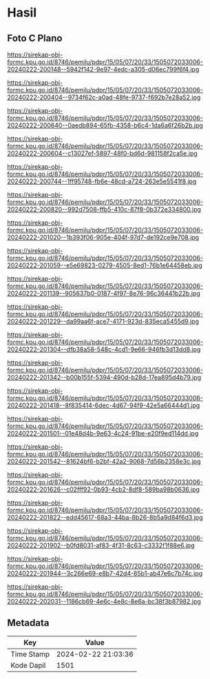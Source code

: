 # Hasil

## Foto C Plano

https://sirekap-obj-formc.kpu.go.id/8746/pemilu/pdpr/15/05/07/20/33/1505072033006-20240222-200148--5942f142-9e97-4edc-a305-d06ec799f6f4.jpg

https://sirekap-obj-formc.kpu.go.id/8746/pemilu/pdpr/15/05/07/20/33/1505072033006-20240222-200404--9734f62c-a0ad-48fe-9737-f692b7e28a52.jpg

https://sirekap-obj-formc.kpu.go.id/8746/pemilu/pdpr/15/05/07/20/33/1505072033006-20240222-200640--0aedb894-65fb-4358-b6c4-1da6a6f26b2b.jpg

https://sirekap-obj-formc.kpu.go.id/8746/pemilu/pdpr/15/05/07/20/33/1505072033006-20240222-200604--c13027ef-5897-48f0-bd6d-981158f2ca5e.jpg

https://sirekap-obj-formc.kpu.go.id/8746/pemilu/pdpr/15/05/07/20/33/1505072033006-20240222-200744--1ff95748-fb6e-48cd-a724-263e5e5541f8.jpg

https://sirekap-obj-formc.kpu.go.id/8746/pemilu/pdpr/15/05/07/20/33/1505072033006-20240222-200820--992d7508-ffb5-410c-87f8-0b372e334800.jpg

https://sirekap-obj-formc.kpu.go.id/8746/pemilu/pdpr/15/05/07/20/33/1505072033006-20240222-201020--1b393f06-905e-404f-97d7-de192ce9e708.jpg

https://sirekap-obj-formc.kpu.go.id/8746/pemilu/pdpr/15/05/07/20/33/1505072033006-20240222-201059--e5e69823-0279-4505-8ed1-76b1e64458eb.jpg

https://sirekap-obj-formc.kpu.go.id/8746/pemilu/pdpr/15/05/07/20/33/1505072033006-20240222-201139--905637b0-0187-4f97-8e76-96c36441b22b.jpg

https://sirekap-obj-formc.kpu.go.id/8746/pemilu/pdpr/15/05/07/20/33/1505072033006-20240222-201229--da99aa6f-ace7-4171-923d-835eca5455d9.jpg

https://sirekap-obj-formc.kpu.go.id/8746/pemilu/pdpr/15/05/07/20/33/1505072033006-20240222-201304--dfb38a58-548c-4cd1-9e66-946fb3d13dd8.jpg

https://sirekap-obj-formc.kpu.go.id/8746/pemilu/pdpr/15/05/07/20/33/1505072033006-20240222-201342--b00b155f-5394-490d-b28d-17ea895d4b79.jpg

https://sirekap-obj-formc.kpu.go.id/8746/pemilu/pdpr/15/05/07/20/33/1505072033006-20240222-201418--8f835414-6dec-4d67-94f9-42e5a66444d1.jpg

https://sirekap-obj-formc.kpu.go.id/8746/pemilu/pdpr/15/05/07/20/33/1505072033006-20240222-201501--01e48d4b-9e63-4c24-91be-e20f9ed114dd.jpg

https://sirekap-obj-formc.kpu.go.id/8746/pemilu/pdpr/15/05/07/20/33/1505072033006-20240222-201542--81624bf6-b2bf-42a2-9068-7d56b2358e3c.jpg

https://sirekap-obj-formc.kpu.go.id/8746/pemilu/pdpr/15/05/07/20/33/1505072033006-20240222-201626--c02fff92-0b93-4cb2-8df8-589ba98b0636.jpg

https://sirekap-obj-formc.kpu.go.id/8746/pemilu/pdpr/15/05/07/20/33/1505072033006-20240222-201822--edd45617-68a3-44ba-8b26-8b5a9d84f6d3.jpg

https://sirekap-obj-formc.kpu.go.id/8746/pemilu/pdpr/15/05/07/20/33/1505072033006-20240222-201902--b0fd8031-af83-4f31-8c63-c3332f1f88e6.jpg

https://sirekap-obj-formc.kpu.go.id/8746/pemilu/pdpr/15/05/07/20/33/1505072033006-20240222-201944--3c266e69-e8b7-42d4-85b1-ab47e6c7b74c.jpg

https://sirekap-obj-formc.kpu.go.id/8746/pemilu/pdpr/15/05/07/20/33/1505072033006-20240222-202031--1186cb69-4e6c-4e8c-8e6a-bc38f3b87982.jpg


## Metadata

| Key        | Value               |
| ---------- | ------------------- |
| Time Stamp | 2024-02-22 21:03:36 |
| Kode Dapil | 1501                |



